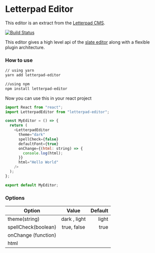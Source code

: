 # Letterpad Editor

This editor is an extract from the
[Letterpad CMS](http://github.com/letterpad/letterpad-cms).

[![Build Status](https://travis-ci.com/letterpad/editor.svg?branch=master)](https://travis-ci.com/letterpad/editor)

This editor gives a high level api of the [slate editor](https://slatejs.org) along with a flexible plugin architecture.

### How to use

```sh
// using yarn
yarn add letterpad-editor

//using npm
npm install letterpad-editor
```

Now you can use this in your react project

```js
import React from "react";
import LetterpadEditor from "letterpad-editor";

const MyEditor = () => {
  return (
    <LetterpadEditor
      theme="dark"
      spellCheck={false}
      defaultFont={true}
      onChange={(html: string) => {
        console.log(html);
      }}
      html="Hello World"
    />
  );
};

export default MyEditor;
```

### Options

| Option              |    Value     | Default |
| ------------------- | :----------: | ------: |
| theme(string)       | dark , light |   light |
| spellCheck(boolean) | true, false  |    true |
| onChange (function) |              |         |
| html                |              |         |
